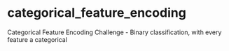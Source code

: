 # categorical_feature_encoding
Categorical Feature Encoding Challenge - Binary classification, with every feature a categorical
